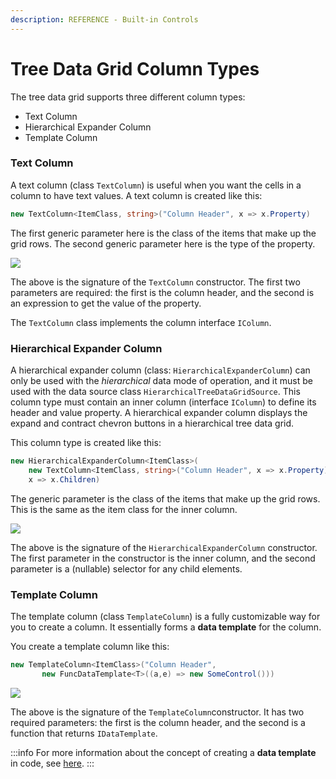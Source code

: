 ```yaml
---
description: REFERENCE - Built-in Controls
---
```


# Tree Data Grid Column Types

The tree data grid supports three different column types:

* Text Column
* Hierarchical Expander Column
* Template Column

### Text Column

A text column (class `TextColumn`) is useful when you want the cells in a column to have text values. A text column is created like this:

```csharp
new TextColumn<ItemClass, string>("Column Header", x => x.Property)
```

The first generic parameter here is the class of the items that make up the grid rows. The second generic parameter here is the type of the property.

![](https://user-images.githubusercontent.com/53405089/157456551-dd394781-903a-4c7b-8874-e631e21534a1.png)

The above is the signature of the `TextColumn` constructor. The first two parameters are required: the first is the column header, and the second is an expression to get the value of the property.

The `TextColumn` class implements the column interface `IColumn`.

### Hierarchical Expander Column

A hierarchical expander column (class: `HierarchicalExpanderColumn`) can only be used with the _hierarchical_ data mode of operation, and it must be used with the data source class `HierarchicalTreeDataGridSource`. This column type must contain an inner column (interface `IColumn`) to define its header and value property. A hierarchical expander column displays the expand and contract chevron buttons in a hierarchical tree data grid.

This column type is created like this:

```csharp
new HierarchicalExpanderColumn<ItemClass>(
    new TextColumn<ItemClass, string>("Column Header", x => x.Property), 
    x => x.Children)
```

The generic parameter is the class of the items that make up the grid rows. This is the same as the item class for the inner column.

![](https://user-images.githubusercontent.com/53405089/157536079-fd14f1ed-0a7d-438a-abba-fd56766709a9.png)

The above is the signature of the `HierarchicalExpanderColumn` constructor. The first parameter in the constructor is the inner column, and the second parameter is a (nullable) selector for any child elements.

### Template Column

The template column (class `TemplateColumn`) is a fully customizable way for you to create a column. It essentially forms a **data template** for the column.

You create a template column like this:

```csharp
new TemplateColumn<ItemClass>("Column Header",
       new FuncDataTemplate<T>((a,e) => new SomeControl()))
```

![](https://user-images.githubusercontent.com/53405089/157664231-8653bce9-f8d6-4fbc-8e78-e3ff93f1ace2.png)

The above is the signature of the `TemplateColumn`constructor.  It has two required parameters: the first is the column header, and the second is a function that returns `IDataTemplate`.

:::info
For more information about the concept of creating a **data template** in code, see [here](../../../concepts/templates/creating-data-templates-in-code).
:::
